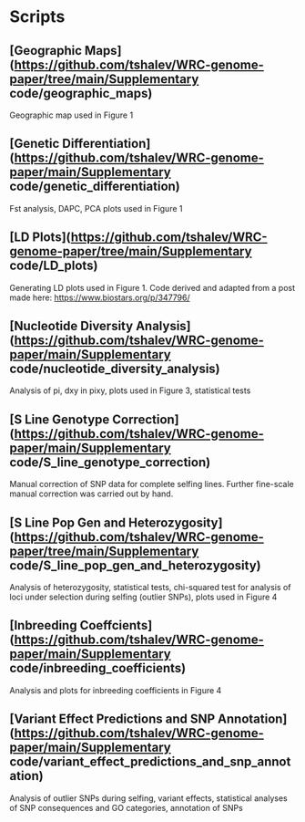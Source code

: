 # Scripts
## [Geographic Maps](https://github.com/tshalev/WRC-genome-paper/tree/main/Supplementary code/geographic_maps)
Geographic map used in Figure 1

## [Genetic Differentiation](https://github.com/tshalev/WRC-genome-paper/main/Supplementary code/genetic_differentiation)
Fst analysis, DAPC, PCA plots used in Figure 1

## [LD Plots](https://github.com/tshalev/WRC-genome-paper/tree/main/Supplementary code/LD_plots)
Generating LD plots used in Figure 1. Code derived and adapted from a post made here: https://www.biostars.org/p/347796/

## [Nucleotide Diversity Analysis](https://github.com/tshalev/WRC-genome-paper/main/Supplementary code/nucleotide_diversity_analysis)
Analysis of pi, dxy in pixy, plots used in Figure 3, statistical tests

## [S Line Genotype Correction](https://github.com/tshalev/WRC-genome-paper/main/Supplementary code/S_line_genotype_correction)
Manual correction of SNP data for complete selfing lines. Further fine-scale manual correction was carried out by hand.

## [S Line Pop Gen and Heterozygosity](https://github.com/tshalev/WRC-genome-paper/tree/main/Supplementary code/S_line_pop_gen_and_heterozygosity)
Analysis of heterozygosity, statistical tests, chi-squared test for analysis of loci under selection during selfing (outlier SNPs), plots used in Figure 4

## [Inbreeding Coeffcients](https://github.com/tshalev/WRC-genome-paper/main/Supplementary code/inbreeding_coefficients)
Analysis and plots for inbreeding coefficients in Figure 4

## [Variant Effect Predictions and SNP Annotation](https://github.com/tshalev/WRC-genome-paper/main/Supplementary code/variant_effect_predictions_and_snp_annotation)
Analysis of outlier SNPs during selfing, variant effects, statistical analyses of SNP consequences and GO categories, annotation of SNPs
